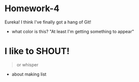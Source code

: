 # Homework-4
Eureka!
I think I've finally got a hang of Git!
* what color is this?
"At least I'm getting something to appear"
<FF000>


# I like to SHOUT!
> or whisper
* about making list
